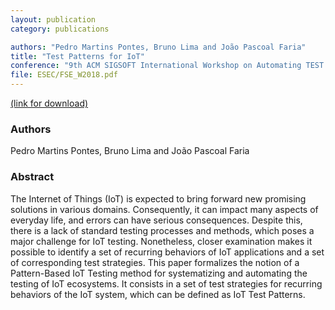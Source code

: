 ```yaml
---
layout: publication
category: publications

authors: "Pedro Martins Pontes, Bruno Lima and João Pascoal Faria"
title: "Test Patterns for IoT"
conference: "9th ACM SIGSOFT International Workshop on Automating TEST Case Design, Selection, and Evaluation (A-TEST 2018)"
file: ESEC/FSE_W2018.pdf
---
```


<a href="https://dl.acm.org/citation.cfm?id=3278196"><i class="icon-pdf"></i> (link for download)</a>

### Authors

Pedro Martins Pontes, Bruno Lima and João Pascoal Faria

### Abstract

The Internet of Things (IoT) is expected to bring forward new promising solutions in various domains. Consequently, it can impact
many aspects of everyday life, and errors can have serious
consequences. Despite this, there is a lack of standard testing processes and methods, which poses a major challenge for IoT testing. Nonetheless, closer examination makes it possible to identify a set of recurring behaviors of IoT applications and a set of corresponding test strategies.
This paper formalizes the notion of a Pattern-Based IoT Testing method for systematizing and automating the testing of IoT ecosystems. It consists in a set of test strategies for recurring behaviors of the IoT system, which can be defined as IoT Test Patterns.
